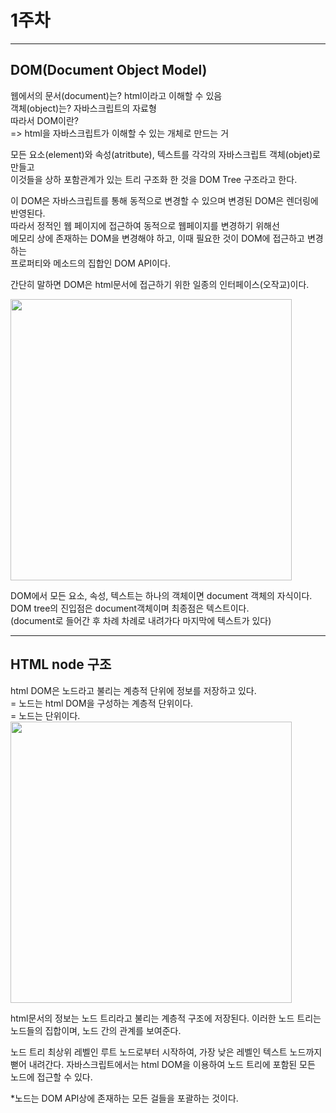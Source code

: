 # 1주차
-----------------------

## DOM(Document Object Model)

웹에서의 문서(document)는? html이라고 이해할 수 있음   
객체(object)는? 자바스크립트의 자료형   
따라서 DOM이란?   
=> html을 자바스크립트가 이해할 수 있는 개체로 만드는 거

모든 요소(element)와 속성(atritbute), 텍스트를 각각의 자바스크립트 객체(objet)로 만들고   
이것들을 상하 포함관계가 있는 트리 구조화 한 것을 DOM Tree 구조라고 한다.   

이 DOM은 자바스크립트를 통해 동적으로 변경할 수 있으며 변경된 DOM은 렌더링에 반영된다.   
따라서 정적인 웹 페이지에 접근하여 동적으로 웹페이지를 변경하기 위해선   
메모리 상에 존재하는 DOM을 변경해야 하고, 이때 필요한 것이 DOM에 접근하고 변경하는    
프로퍼티와 메소드의 집합인 DOM API이다.

간단히 말하면 DOM은 html문서에 접근하기 위한 일종의 인터페이스(오작교)이다.    
    
<img src="https://media.vlpt.us/images/kkm8314/post/de17c669-e3a6-41f8-90c0-cb1d9a9ab0dd/image.png" width="450px"></img><br/>
   
   
DOM에서 모든 요소, 속성, 텍스트는 하나의 객체이면 document 객체의 자식이다.   
DOM tree의 진입점은 document객체이며 최종점은 텍스트이다.   
(document로 들어간 후 차례 차례로 내려가다 마지막에 텍스트가 있다)
   
------------
## HTML node 구조
   
html DOM은 노드라고 불리는 계층적 단위에 정보를 저장하고 있다.    
= 노드는 html DOM을 구성하는 계층적 단위이다.   
= 노드는 단위이다.
<img src="http://www.tcpschool.com/lectures/img_js_htmldom.png" width="450px"></img><br/>

html문서의 정보는 노드 트리라고 불리는 계층적 구조에 저장된다.
이러한 노드 트리는 노드들의 집합이며, 노드 간의 관계를 보여준다.

노드 트리 최상위 레벨인 루트 노드로부터 시작하여, 가장 낮은 레벨인 텍스트 노드까지 뻗어 내려간다.
자바스크립트에서는 html DOM을 이용하여 노드 트리에 포함된 모든 노드에 접근할 수 있다.

*노드는 DOM API상에 존재하는 모든 걸들을 포괄하는 것이다.
